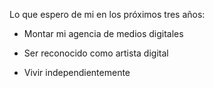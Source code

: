 Lo que espero de mi en los próximos tres años:

- Montar mi agencia de medios digitales

- Ser reconocido como artista digital

- Vivir independientemente 